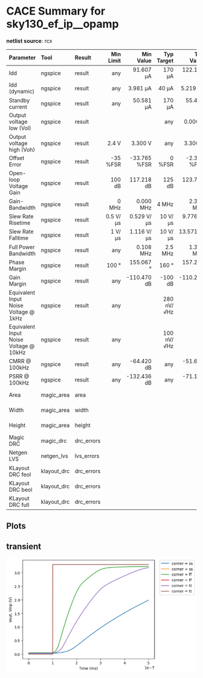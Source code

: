 
# CACE Summary for sky130_ef_ip__opamp

**netlist source**: rcx

|      Parameter       |         Tool         |     Result      | Min Limit  |  Min Value   | Typ Target |  Typ Value   | Max Limit  |  Max Value   |  Status  |
| :------------------- | :------------------- | :-------------- | ---------: | -----------: | ---------: | -----------: | ---------: | -----------: | :------: |
| Idd                  | ngspice              | result               |             any |  91.607 µA |       170 µA | 122.152 µA |       250 µA | 123.705 µA |   Pass ✅    |
| Idd (dynamic)        | ngspice              | result               |             any |   3.981 µA |        40 µA |   5.219 µA |      6500 µA | 6005.112 µA |   Pass ✅    |
| Standby current      | ngspice              | result               |             any |  50.581 µA |       170 µA |  55.495 µA |       250 µA |  60.018 µA |   Pass ✅    |
| Output voltage low (Vol) | ngspice              | result               |               ​ |          ​ |          any |    0.000 V |        0.1 V |    0.000 V |   Pass ✅    |
| Output voltage high (Voh) | ngspice              | result               |           2.4 V |    3.300 V |          any |    3.300 V |            ​ |          ​ |   Pass ✅    |
| Offset Error         | ngspice              | result               |        -35 %FSR | -33.765 %FSR |       0 %FSR | -2.383 %FSR |     0.5 %FSR | 0.257 %FSR |   Pass ✅    |
| Open-loop Voltage Gain | ngspice              | result               |          100 dB | 117.218 dB |       125 dB | 123.762 dB |       125 dB | 129.703 dB |   Pass ✅    |
| Gain-Bandwidth       | ngspice              | result               |           0 MHz |  0.000 MHz |        4 MHz |  2.368 MHz |        4 MHz |  4.408 MHz |   Pass ✅    |
| Slew Rate Risetime   | ngspice              | result               |        0.5 V/µs | 0.529 V/µs |      10 V/µs | 9.776 V/µs |      20 V/µs | 21.751 V/µs |   Pass ✅    |
| Slew Rate Falltime   | ngspice              | result               |          1 V/µs | 1.116 V/µs |      10 V/µs | 13.571 V/µs |      25 V/µs | 25.040 V/µs |   Pass ✅    |
| Full Power Bandwidth | ngspice              | result               |             any |  0.108 MHz |      2.5 MHz |  1.309 MHz |          any |  2.415 MHz |   Pass ✅    |
| Phase Margin         | ngspice              | result               |           100 ° |  155.067 ° |        160 ° |  157.299 ° |          any |  180.000 ° |   Pass ✅    |
| Gain Margin          | ngspice              | result               |             any | -110.470 dB |      -100 dB | -110.235 dB |          any | -110.145 dB |   Pass ✅    |
| Equivalent Input Noise Voltage @ 1kHz | ngspice              | result               |             any |          ​ |   280 nV/√Hz |          ​ |          any |          ​ |   Pass ✅    |
| Equivalent Input Noise Voltage @ 10kHz | ngspice              | result               |             any |          ​ |   100 nV/√Hz |          ​ |          any |          ​ |   Pass ✅    |
| CMRR @ 100kHz        | ngspice              | result               |             any | -64.420 dB |          any | -51.635 dB |       -40 dB | -43.371 dB |   Pass ✅    |
| PSRR @ 100kHz        | ngspice              | result               |             any | -132.436 dB |          any | -71.114 dB |       -14 dB | -17.037 dB |   Pass ✅    |
| Area                 | magic_area           | area                 |               ​ |          ​ |            ​ |          ​ |          any | 1940.782 µm² |   Pass ✅    |
| Width                | magic_area           | width                |               ​ |          ​ |            ​ |          ​ |          any |  36.820 µm |   Pass ✅    |
| Height               | magic_area           | height               |               ​ |          ​ |            ​ |          ​ |          any |  52.710 µm |   Pass ✅    |
| Magic DRC            | magic_drc            | drc_errors           |               ​ |          ​ |            ​ |          ​ |            0 |          0 |   Pass ✅    |
| Netgen LVS           | netgen_lvs           | lvs_errors           |               ​ |          ​ |            ​ |          ​ |            0 |          0 |   Pass ✅    |
| KLayout DRC feol     | klayout_drc          | drc_errors           |               ​ |          ​ |            ​ |          ​ |            0 |          0 |   Pass ✅    |
| KLayout DRC beol     | klayout_drc          | drc_errors           |               ​ |          ​ |            ​ |          ​ |            0 |          0 |   Pass ✅    |
| KLayout DRC full     | klayout_drc          | drc_errors           |               ​ |          ​ |            ​ |          ​ |            0 |          0 |   Pass ✅    |


## Plots

## transient

![transient](./sky130_ef_ip__opamp/rcx/transient.png)
